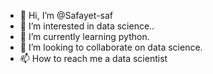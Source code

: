 - 👋 Hi, I’m @Safayet-saf
- 👀 I’m interested in data science..
- 🌱 I’m currently learning python.
- 💞️ I’m looking to collaborate on data science.
- 📫 How to reach me a data scientist 

<!---
Safayet-saf/Safayet-saf is a ✨ special ✨ repository because its `README.md` (this file) appears on your GitHub profile.
You can click the Preview link to take a look at your changes.
--->
